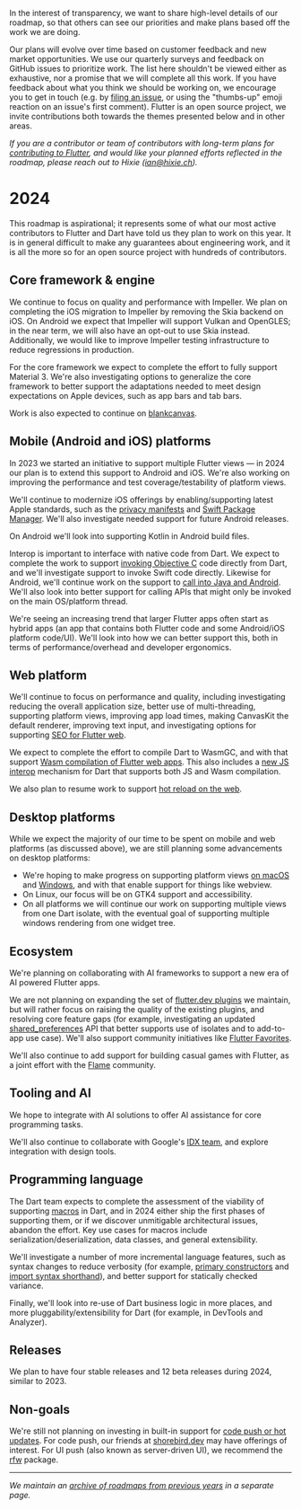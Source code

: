 In the interest of transparency, we want to share high-level details of our roadmap, so that others can see our priorities and make plans based off the work we are doing.

Our plans will evolve over time based on customer feedback and new market opportunities. We use our quarterly surveys and feedback on GitHub issues to prioritize work. The list here shouldn't be viewed either as exhaustive, nor a promise that we will complete all this work. If you have feedback about what you think we should be working on, we encourage you to get in touch (e.g. by [filing an issue](https://github.com/flutter/flutter/issues/new/choose), or using the "thumbs-up" emoji reaction on an issue's first comment). Flutter is an open source project, we invite contributions both towards the themes presented below and in other areas.

_If you are a contributor or team of contributors with long-term plans for [contributing to Flutter](../../CONTRIBUTING.md), and would like your planned efforts reflected in the roadmap, please reach out to Hixie (ian@hixie.ch)._

# 2024

This roadmap is aspirational; it represents some of what our most active contributors to Flutter and Dart have told us they plan to work on this year. It is in general difficult to make any guarantees about engineering work, and it is all the more so for an open source project with hundreds of contributors.

## Core framework & engine

We continue to focus on quality and performance with Impeller.  We plan on completing the iOS migration to Impeller by removing the Skia backend on iOS. On Android we expect that Impeller will support Vulkan and OpenGLES; in the near term, we will also have an opt-out to use Skia instead. Additionally, we would like to improve Impeller testing infrastructure to reduce regressions in production.

For the core framework we expect to complete the effort to fully support Material 3. We're also investigating options to generalize the core framework to better support the adaptations needed to meet design expectations on Apple devices, such as app bars and tab bars.

Work is also expected to continue on [blankcanvas](https://docs.google.com/document/d/1rS_RO2DQ_d4_roc3taAB6vXFjv7-9hJP7pyZ9NhPOdA/edit?resourcekey=0-VBzTPoqLwsruo0j9dokuOg).

## Mobile (Android and iOS) platforms

In 2023 we started an initiative to support multiple Flutter views — in 2024 our plan is to extend this support to Android and iOS. We're also working on improving the performance and test coverage/testability of platform views.

We'll continue to modernize iOS offerings by enabling/supporting latest Apple standards, such as the [privacy manifests](https://github.com/flutter/flutter/issues/143232) and [Swift Package Manager](https://github.com/flutter/flutter/issues/33850). We'll also investigate needed support for future Android releases.

On Android we'll look into supporting Kotlin in Android build files.

Interop is important to interface with native code from Dart. We expect to complete the work to support [invoking Objective C](https://dart.dev/interop/objective-c-interop) code directly from Dart, and we'll investigate support to invoke Swift code directly. Likewise for Android, we'll continue work on the support to [call into Java and Android](https://dart.dev/interop/java-interop). We'll also look into better support for calling APIs that might only be invoked on the main OS/platform thread.

We're seeing an increasing trend that larger Flutter apps often start as hybrid apps (an app that contains both Flutter code and some Android/iOS platform code/UI). We'll look into how we can better support this, both in terms of performance/overhead and developer ergonomics.

## Web platform

We'll continue to focus on performance and quality, including investigating reducing the overall application size, better use of multi-threading, supporting platform views, improving app load times, making CanvasKit the default renderer, improving text input, and investigating options for supporting [SEO for Flutter web](https://github.com/flutter/flutter/issues/46789).

We expect to complete the effort to compile Dart to WasmGC, and with that support [Wasm compilation of Flutter web apps](https://docs.flutter.dev/platform-integration/web/wasm). This also includes a [new JS interop](https://github.com/dart-lang/sdk/issues/35084) mechanism for Dart that supports both JS and Wasm compilation.

We also plan to resume work to support [hot reload on the web](https://github.com/flutter/flutter/issues/53041).

## Desktop platforms

While we expect the majority of our time to be spent on mobile and web platforms (as discussed above), we are still planning some advancements on desktop platforms:

* We're hoping to make progress on supporting platform views [on macOS](https://github.com/flutter/flutter/issues/41722) and [Windows](https://github.com/flutter/flutter/issues/31713), and with that enable support for things like webview.
* On Linux, our focus will be on GTK4 support and accessibility.
* On all platforms we will continue our work on supporting multiple views from one Dart isolate, with the eventual goal of supporting multiple windows rendering from one widget tree.

## Ecosystem

We're planning on collaborating with AI frameworks to support a new era of AI powered Flutter apps.

We are not planning on expanding the set of [flutter.dev plugins](https://pub.dev/publishers/flutter.dev/packages) we maintain, but will rather focus on raising the quality of the existing plugins, and resolving core feature gaps (for example, investigating an updated [shared_preferences](https://pub.dev/packages/shared_preferences) API that better supports use of isolates and to add-to-app use case). We'll also support community initiatives like [Flutter Favorites](https://pub.dev/packages?q=is%3Aflutter-favorite).

We'll also continue to add support for building casual games with Flutter, as a joint effort with the [Flame](https://flame-engine.org/) community.

## Tooling and AI

We hope to integrate with AI solutions to offer AI assistance for core programming tasks.

We'll also continue to collaborate with Google's [IDX team](https://developers.google.com/idx), and explore integration with design tools.

## Programming language

The Dart team expects to complete the assessment of the viability of supporting [macros](https://github.com/dart-lang/language/issues/1482) in Dart, and in 2024 either ship the first phases of supporting them, or if we discover unmitigable architectural issues, abandon the effort. Key use cases for macros include serialization/deserialization, data classes, and general extensibility.

We'll investigate a number of more incremental language features, such as syntax changes to reduce verbosity (for example, [primary constructors](https://github.com/dart-lang/language/issues/2364) and [import syntax shorthand](https://github.com/dart-lang/language/issues/649)), and better support for statically checked variance.

Finally, we'll look into re-use of Dart business logic in more places, and more pluggability/extensibility for Dart (for example, in DevTools and Analyzer).

## Releases

We plan to have four stable releases and 12 beta releases during 2024, similar to 2023.

## Non-goals

We're still not planning on investing in built-in support for [code push or hot updates](https://github.com/flutter/flutter/issues/14330). For code push, our friends at [shorebird.dev](https://shorebird.dev/) may have offerings of interest. For UI push (also known as server-driven UI), we recommend the [rfw](https://pub.dev/packages/rfw) package.

***

_We maintain an [archive of roadmaps from previous years]([Archive]-Old-Roadmaps.md) in a separate page._